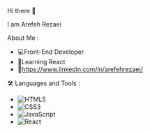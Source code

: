 Hi there 👋

I am Arefeh Rezaei 

About Me :
- 💻Front-End Developer
- 🌱Learning React
- 🔗https://www.linkedin.com/in/arefehrezaei/

🛠️ Languages and Tools :
- ![HTML5](https://img.shields.io/badge/-HTML5-E34F26?style=flat&logo=html5&logoColor=white)
- ![CSS3](https://img.shields.io/badge/-CSS3-1572B6?style=flat&logo=css3&logoColor=white)
- ![JavaScript](https://img.shields.io/badge/-JavaScript-F7DF1E?style=flat&logo=javascript&logoColor=black)
- ![React](https://img.shields.io/badge/-React-61DAFB?style=flat&logo=react&logoColor=black)
